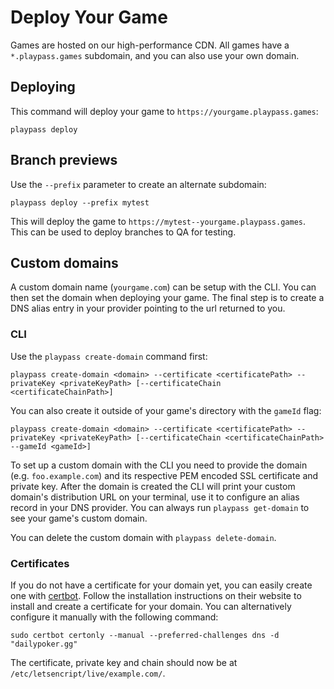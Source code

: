 # Deploy Your Game

Games are hosted on our high-performance CDN. All games have a `*.playpass.games` subdomain, and you can also use your own domain.

## Deploying

This command will deploy your game to `https://yourgame.playpass.games`:

```shell
playpass deploy
```

## Branch previews

Use the `--prefix` parameter to create an alternate subdomain:

```shell
playpass deploy --prefix mytest
```

This will deploy the game to `https://mytest--yourgame.playpass.games`. This can be used to deploy
branches to QA for testing.

## Custom domains

A custom domain name (`yourgame.com`) can be setup with the CLI. You can then set the domain when
deploying your game. The final step is to create a DNS alias entry in your provider pointing to the
url returned to you.

### CLI

Use the `playpass create-domain` command first:

```shell
playpass create-domain <domain> --certificate <certificatePath> --privateKey <privateKeyPath> [--certificateChain <certificateChainPath>]
```

You can also create it outside of your game's directory with the `gameId` flag:

```shell
playpass create-domain <domain> --certificate <certificatePath> --privateKey <privateKeyPath> [--certificateChain <certificateChainPath> --gameId <gameId>]
```

To set up a custom domain with the CLI you need to provide the domain (e.g. `foo.example.com`) and its respective PEM encoded SSL certificate and private key.
After the domain is created the CLI will print your custom domain's distribution URL on your terminal, use it to configure an alias record in your DNS provider.
You can always run `playpass get-domain` to see your game's custom domain.

You can delete the custom domain with `playpass delete-domain`.

### Certificates

If you do not have a certificate for your domain yet, you can easily create one with [certbot](https://certbot.eff.org/).
Follow the installation instructions on their website to install and create a certificate for your domain.
You can alternatively configure it manually with the following command:

```shell
sudo certbot certonly --manual --preferred-challenges dns -d "dailypoker.gg"
```

The certificate, private key and chain should now be at `/etc/letsencript/live/example.com/`.
